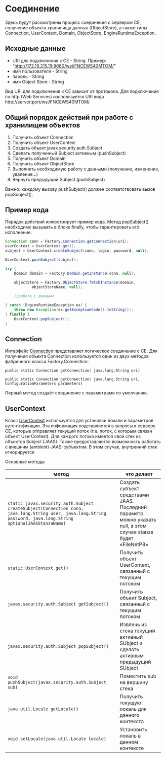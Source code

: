 # Соединение

Здесь будут рассмотрены процесс соединения с сервером CE, получение объекта хранилища данных (ObjectStore), а также типы Connection, UserContext, Domain, ObjectStore, EngineRuntimeException.

## Исходные данные

* URI для подключения к CE - String. Пример: "http://172.19.215.15:9080/wsi/FNCEWS40MTOM/"
*	имя пользователя - String
*	пароль - String
*	имя Object Store - String

Вид URI для подключения к CE зависит от протокола. Для подключения по http (Web Services) изспользуется URI вида http://server:port/wsi/FNCEWS40MTOM/

## Общий порядок действий при работе с хранилищем объектов

1. Получить объект Connection
2. Получить объект UserContext
3. Создать объект javax.security.auth.Subject
4. Сделать полученный Subject активным (pushSubject)
5. Получить объект Domain
6. Получить объект ObjectStore
7. Выполнить необходимую работу с данными (получение, изменение, удаление...)
8. Вернуть предыдущий Subject (pushSubject)

Важно: каждому вызову pushSubject() должен соответствовать вызов popSubject().

## Пример кода

Порядок действий иллюстрирует пример кода. 
Метод popSubject() необходимо вызывать в блоке finally, чтобы гарантировать его исполнение.

```java
Connection conn = Factory.Connection.getConnection(uri);
userContext = UserContext.get();
subject = UserContext.createSubject(conn, login, password, null);

UserContext.pushSubject(subject);

try {
    Domain domain = Factory.Domain.getInstance(conn, null);

    objectStore = Factory.ObjectStore.fetchInstance(domain,
            objectStoreName, null);
            
    //работа с данными

} catch (EngineRuntimeException ex) {
    throw new Exception(ex.getExceptionCode().toString());
} finally {
    UserContext.popSubject();
}
```

## Connection

Интерфейс [Connection](https://www.ibm.com/support/knowledgecenter/en/SSNW2F_5.1.0/com.ibm.p8.ce.dev.java.doc/com/filenet/api/core/Connection.html) представляет логическое соединение с CE. Для получения объекта Connection используется один из двух методов фабричного класса Factory.Connection:

`public static Connection getConnection( java.lang.String uri)`

`public static Connection getConnection( java.lang.String uri, ConfigurationParameters parameters)`

Первый метод создаёт соединение с параметрами по умолчанию.

## UserContext

Класс [UserContext](https://www.ibm.com/support/knowledgecenter/SSNW2F_5.2.1/com.ibm.p8.ce.dev.java.doc/com/filenet/api/util/UserContext.html) используется для установки локали и параметров аутентификации. Эта информация подставляется в запросы к серверу CE, которые отправляет текущий поток (т.е. поток, с которым связан объект UserContext). 
Для каждого потока имеется свой стек из объектов Subject (JAAS). Также предоставляется возможность работать с внешним (ambient) JAAS-субъектом. В этом случае, внутренний стек игнорируется.

Основные методы:

метод | что делает
------------ | -------------
`static javax.security.auth.Subject createSubject(Connection conn, java.lang.String user, java.lang.String password, java.lang.String optionalJAASStanzaName)` | Создать субъект средствами JAAS. Последний параметр можно указать null, в этом случае stanza будет «FileNetP8»
`static UserContext get()` | Получить объект UserContext, связанный с текущим потоком
`javax.security.auth.Subject getSubject()` | Получить объект Subject, связанный с текущим потоком
`javax.security.auth.Subject popSubject()` | Извлечь из стека текущий активный SUbject и сделать активным предыдущий SUbject
`void pushSubject(javax.security.auth.Subject sub)` | Поместить sub на вершину стека
`java.util.Locale getLocale()` | Получить текущую локаль для данного контекста
`void setLocale(java.util.Locale locale)` | Установить локаль в данном контексте




